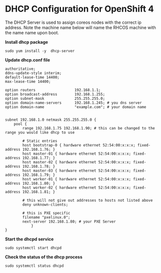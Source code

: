 # DHCP Configuration for OpenShift 4

The DHCP Server is used to assign coreos nodes with the correct ip address. Note the machine name below will name the RHCOS machine with the name name upon boot. 



**Install dhcp package**
```
sudo yum install -y  dhcp-server
```

**Update dhcp.conf file**
```
authoritative;
ddns-update-style interim;
default-lease-time 14400;
max-lease-time 14400;

option routers                  192.168.1.1;
option broadcast-address        192.168.1.255;
option subnet-mask              255.255.255.0;
option domain-name-servers      192.168.1.245; # you dns server
option domain-name              "example.com"; # your domain name


subnet 192.168.1.0 netmask 255.255.255.0 {
   	pool {
      	range 192.168.1.75 192.168.1.90; # this can be changed to the range you would like dhcp to use

      	# Static entries
      	host bootstrap-0 { hardware ethernet 52:54:00:x:x:x; fixed-address 192.168.1.76; }
      	host master-01 { hardware ethernet 52:54:00:x:x:x; fixed-address 192.168.1.77; }
      	host master-02 { hardware ethernet 52:54:00:x:x:x; fixed-address 192.168.1.78; }
      	host master-03 { hardware ethernet 52:54:00:x:x:x; fixed-address 192.168.1.79; }
      	host worker-01 { hardware ethernet 52:54:00:x:x:x; fixed-address 192.168.1.80; }
      	host worker-02 { hardware ethernet 52:54:00:x:x:x; fixed-address 192.168.1.81; }

      	# this will not give out addresses to hosts not listed above
      	deny unknown-clients;

      	# this is PXE specific
      	filename "pxelinux.0";
      	next-server 192.168.1.80; # your PXE Server 
         	}
}

```

**Start the dhcpd service**
```
sudo systemctl start dhcpd
```

**Check the status of the dhcp process**
```
sudo systemctl status dhcpd
```